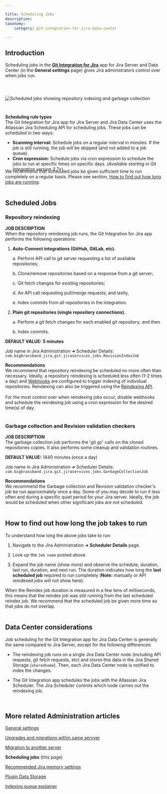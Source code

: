 ```yaml
---

title: Scheduling Jobs
description:
taxonomy:
    category: git-integration-for-jira-data-center

---
```


<!-- ADMINISTRATION -->

## Introduction

Scheduling jobs in the [**Git Integration for Jira**](https://marketplace.atlassian.com/4984) app for Jira Server and Data Center (in the **General settings** page) gives Jira administrators control over when jobs run.

<br>

<img src='/wp-content/uploads/gij-gitserver-gencfg-scheduler-jobs.png' style='display:block;margin:25px auto;max-width:100%' alt='Scheduled jobs showing repository indexing and garbage collection' />

<br>

<div class="bbb-callout bbb--info">
    <div class="irow">
    <div class="ilogobox">
        <span class="logoimg"></span>
    </div>
    <div class="imsgbox">
        <b>Scheduling rule types</b><br>
        The Git Integration for Jira app for Jira Server and Jira Data Center uses the Atlassian Jira Scheduling API for scheduling jobs. These jobs can be scheduled in two ways:
        <ul style='margin-bottom:-10px'>
            <li><b>Scanning interval:</b> Schedule jobs on a regular interval in minutes. If the job is still running, the job will be skipped (and not added to a job queue).</li>
            <li><b>Cron expression:</b> Schedule jobs via cron expression to schedule the jobs to run at specific times on specific days. (<i>Available starting in Git Integration version 3.7+</i>)</li>
        </ul>
    </div>
    </div>
</div>

<div class="bbb-callout bbb--alert">
    <div class="irow">
    <div class="ilogobox">
        <span class="logoimg"></span>
    </div>
    <div class="imsgbox">
        We recommend that scheduled jobs be given sufficient time to run completely on a regular basis. Please see section, <a href='#How-to-find-out-how-long-the-job-takes-to-run'>How to find out how long jobs are running</a>.
    </div>
    </div>
</div>
<br>

## Scheduled Jobs

### Repository reindexing

**JOB DESCRIPTION**<br>
When the repository reindexing job runs, the Git Integration for Jira app performs the following operations:

1.  **Auto-Connect integrations (GitHub, GitLab, etc).**

    a.  Perform API call to git server requesting a list of available repositories;

    b.  Clone/remove repositories based on a response from a git server;
    
    c.  Git fetch changes for existing repositories;
    
    d.  An API call requesting pull/merge requests; and lastly,
    
    e.  Index commits from all repositories in the integration.

2.  **Plain git repositories (single repository connections).**
    
    a.  Perform a git fetch changes for each enabled git repository; and then
    
    b.  Index commits.

**DEFAULT VALUE:** **5 minutes**

Job name in Jira Administration ➜ Scheduler Details:<br>
`com.bigbrassband.jira.git.jiraservices.jobs.RevisionIndexJob`

<div class="bbb-callout bbb--tip">
    <div class="irow">
    <div class="ilogobox">
        <span class="logoimg"></span>
    </div>
    <div class="imsgbox">
        <b>Recommendations</b><br>
        We recommend that repository reindexing be scheduled no more often than necessary. Ideally, a repository reindexing is scheduled less often (1-2 times a day) and <a href="/git-integration-for-jira-data-center/webhooks-gij-self-managed">Webhooks</a> are configured to trigger indexing of individual repositories. Reindexing can also be triggered using the <a href="/git-integration-for-jira-data-center/reindex-api-gij-self-managed">Reindexing API</a>.<br><br>For the most control over when reindexing jobs occur, disable webhooks and schedule the reindexing job using a cron expression for the desired time(s) of day.
    </div>
    </div>
</div>
<br>

### Garbage collection and Revision validation checkers

**JOB DESCRIPTION**<br>
The garbage collection job performs the 'git gc' calls on the cloned repositories copies. It also performs some cleanup and validation routines.

**DEFAULT VALUE:** 1440 minutes (once a day)

Job name in Jira Administration ➜ Scheduler Details:<br>
`com.bigbrassband.jira.git.jiraservices.jobs.GarbageCollectionJob`

<div class="bbb-callout bbb--tip">
    <div class="irow">
    <div class="ilogobox">
        <span class="logoimg"></span>
    </div>
    <div class="imsgbox">
        <b>Recommendations</b><br>
        We recommend the Garbage collection and Revision validation checker's job be run approximately once a day. Some of you may decide to run it less often and during a specific quiet period for your Jira server. Ideally, the job would be scheduled when other significant jobs are not scheduled.
    </div>
    </div>
</div>
<br>

## How to find out how long the job takes to run

To understand how long the above jobs take to run:

1.  Navigate to the Jira Administration ➜ **Scheduler Details** page.

2.  Look up the `Job name` posted above.

3.  Expand the job name (show more) and observe the schedule, duration, last run, duration, and next run. The duration indicates how long the **last scheduled job** required to run completely (**Note:** manually or API reindexed jobs will not show here).

<div class="bbb-callout bbb--note">
    <div class="irow">
    <div class="ilogobox">
        <span class="logoimg"></span>
    </div>
    <div class="imsgbox">
        When the Reindex job duration is measured in a few tens of milliseconds, this means that the reindex job was still running from the last scheduled reindex job. We recommend that the scheduled job be given more time so that jobs do not overlap.
    </div>
    </div>
</div>
<br>

## Data Center considerations

Job scheduling for the Git Integration app for Jira Data Center is generally the same compared to Jira Server, except for the following differences:

*   The reindexing job runs on a single Jira Data Center node (including API requests, git fetch requests, etc) and stores this data in the Jira Shared Storage (`sharedhome`). Then, each Jira Data Center node is notified to index the changes.

*   The Git Integration app schedules the jobs with the Atlassian Jira Scheduler. The Jira Scheduler controls which node carries out the reindexing job.

<p>&nbsp;</p>

## More related Administration articles

[General settings](/git-integration-for-jira-data-center/general-settings-gij-self-managed)

[Upgrades and migrations within same servver](/git-integration-for-jira-data-center/upgrades-and-migrations-within-same-server-gij-self-managed)

[Migration to another server](/git-integration-for-jira-data-center/migration-to-another-server-gij-self-managed)

**Scheduling jobs** (this page)

[Recommended Jira memory settings](/git-integration-for-jira-data-center/recommended-jira-memory-settings-gij-self-managed)

[Plugin Data Storage](/git-integration-for-jira-data-center/plugin-data-storage-gij-self-managed)

[Indexing queue explainer](/git-integration-for-jira-data-center/indexing-queue-explainer-gij-self-managed)

